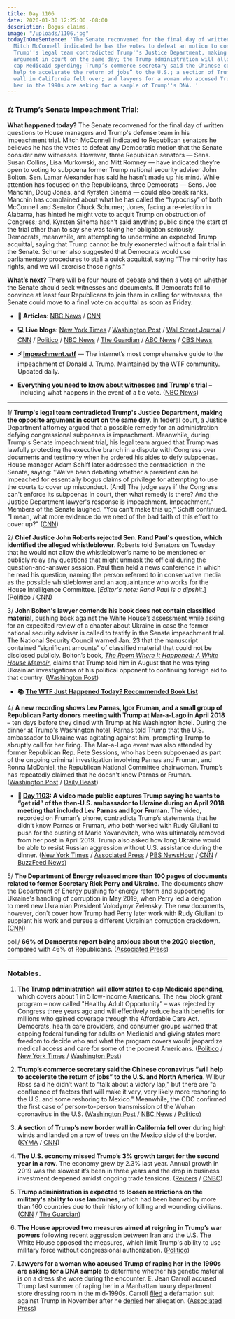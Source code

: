 ```yaml
---
title: Day 1106
date: 2020-01-30 12:25:00 -08:00
description: Bogus claims.
image: "/uploads/1106.jpg"
todayInOneSentence: 'The Senate reconvened for the final day of written questions;
  Mitch McConnell indicated he has the votes to defeat an motion to consider new witnesses;
  Trump''s legal team contradicted Trump''s Justice Department, making the opposite
  argument in court on the same day; the Trump administration will allow states to
  cap Medicaid spending; Trump’s commerce secretary said the Chinese coronavirus “will
  help to accelerate the return of jobs” to the U.S.; a section of Trump’s new border
  wall in California fell over; and lawyers for a woman who accused Trump of raping
  her in the 1990s are asking for a sample of Trump''s DNA. '
---
```


### ⚖️ Trump’s Senate Impeachment Trial:

**What happened today?** The Senate reconvened for the final day of written questions to House managers and Trump's defense team in his impeachment trial. Mitch McConnell indicated to Republican senators he believes he has the votes to defeat any Democratic motion that the Senate consider new witnesses. However, three Republican senators — Sens. Susan Collins, Lisa Murkowski, and Mitt Romney — have indicated they’re open to voting to subpoena former Trump national security adviser John Bolton. Sen. Lamar Alexander has said he hasn't made up his mind. While attention has focused on the Republicans, three Democrats — Sens. Joe Manchin, Doug Jones, and Kyrsten Sinema — could also break ranks. Manchin has complained about what he has called the “hypocrisy” of both McConnell and Senator Chuck Schumer; Jones, facing a re-election in Alabama, has hinted he might vote to acquit Trump on obstruction of Congress; and, Kyrsten Sinema hasn't said anything public since the start of the trial other than to say she was taking her obligation seriously. Democrats, meanwhile, are attempting to undermine an expected Trump acquittal, saying that Trump cannot be truly exonerated without a fair trial in the Senate. Schumer also suggested that Democrats would use parliamentary procedures to stall a quick acquittal, saying “The minority has rights, and we will exercise those rights."

**What’s next?** There will be four hours of debate and then a vote on whether the Senate should seek witnesses and documents. If Democrats fail to convince at least four Republicans to join them in calling for witnesses, the Senate could move to a final vote on acquittal as soon as Friday.

* **📝 Articles**: [NBC News](https://www.nbcnews.com/politics/trump-impeachment-inquiry/trump-s-senate-trial-key-moments-day-1-question-answer-n1125871) / [CNN](https://www.cnn.com/2020/01/30/politics/lamar-alexander-impeachment-witness-vote/index.html)

* **💻 Live blogs**: [New York Times](https://www.nytimes.com/live/2020/trump-impeachment-trial-01-30) / [Washington Post](https://www.washingtonpost.com/politics/impeachment-trial-live-updates/2020/01/30/3aa505ba-434f-11ea-b5fc-eefa848cde99_story.html) / [Wall Street Journal](https://www.wsj.com/livecoverage/trump-impeachment-trial) / [CNN](https://www.cnn.com/politics/live-news/trump-impeachment-trial-01-30-20/index.html) / [Politico](https://www.politico.com/news/2020/01/30/senate-impeachment-trial-live-coverage-and-highlights-109443) / [NBC News](https://www.nbcnews.com/politics/trump-impeachment-inquiry/live-blog/trump-impeachment-trial-live-coverage-senators-ask-questions-witness-battle-n1126271) / [The Guardian](https://www.theguardian.com/us-news/live/2020/jan/30/trump-impeachment-democrats-john-bolton-alan-dershowitz-trial-live-updates) / [ABC News](https://abcnews.go.com/Politics/witnesses-trump-impeachment-trial-end-quickly-gop-sources/story?id=68639038) / [CBS News](https://www.cbsnews.com/live-updates/impeachment-trial-trump-day-9-questions-2020-01-30-live-updating/)

* **⚡️ [Impeachment.wtf](https://talk.whatthefuckjusthappenedtoday.com/t/the-impeachment-of-president-donald-j-trump/4547)** — The internet’s most comprehensive guide to the impeachment of Donald J. Trump. Maintained by the WTF community. Updated daily.

* **Everything you need to know about witnesses and Trump's trial** – including what happens in the event of a tie vote. ([NBC News](https://www.nbcnews.com/politics/trump-impeachment-inquiry/cliffhanger-what-you-need-know-about-witnesses-trump-s-trial-n1126386))

---

1/ **Trump's legal team contradicted Trump's Justice Department, making the opposite argument in court on the same day**. In federal court, a Justice Department attorney argued that a possible remedy for an administration defying congressional subpoenas is impeachment. Meanwhile, during Trump's Senate impeachment trial, his legal team argued that Trump was lawfully protecting the executive branch in a dispute with Congress over documents and testimony when he ordered his aides to defy subpoenas. House manager Adam Schiff later addressed the contradiction in the Senate, saying: "We’ve been debating whether a president can be impeached for essentially bogus claims of privilege for attempting to use the courts to cover up misconduct. \[And\] The judge says if the Congress can't enforce its subpoenas in court, then what remedy is there? And the Justice Department lawyer's response is impeachment. Impeachment." Members of the Senate laughed. “You can't make this up," Schiff continued. "I mean, what more evidence do we need of the bad faith of this effort to cover up?" ([CNN](https://www.cnn.com/2020/01/30/politics/trump-impeachment-subpoena-hearing/index.html))

2/ **Chief Justice John Roberts rejected Sen. Rand Paul's question, which identified the alleged whistleblower**. Roberts told Senators on Tuesday that he would not allow the whistleblower’s name to be mentioned or publicly relay any questions that might unmask the official during the question-and-answer session. Paul then held a news conference in which he read his question, naming the person referred to in conservative media as the possible whistleblower and an acquaintance who works for the House Intelligence Committee. \[*Editor's note: Rand Paul is a dipshit*.\] ([Politico](https://www.politico.com/news/2020/01/29/john-roberts-whistleblower-name-mentions-109292) / [CNN](https://www.cnn.com/2020/01/29/politics/rand-paul-whistleblower-senate-impeachment-trial/index.html))

3/ **John Bolton's lawyer contends his book does not contain classified material**, pushing back against the White House’s assessment while asking for an expedited review of a chapter about Ukraine in case the former national security adviser is called to testify in the Senate impeachment trial. The National Security Council warned Jan. 23 that the manuscript contained “significant amounts” of classified material that could not be disclosed publicly. Bolton’s book, *[The Room Where It Happened: A White House Memoir](https://amzn.to/36MzMHS)*, claims that Trump told him in August that he was tying Ukrainian investigations of his political opponent to continuing foreign aid to that country. ([Washington Post](https://www.washingtonpost.com/politics/boltons-lawyer-contends-his-book-does-not-contain-classified-material-and-asks-white-house-for-expedited-review-so-he-can-testify-if-called/2020/01/29/89e4a56e-42e5-11ea-aa6a-083d01b3ed18_story.html))

* **📚 [The WTF Just Happened Today? Recommended Book List](https://www.amazon.com/shop/matt_kiser?listId=MX8CHE4TE8JY)**

4/ **A new recording shows Lev Parnas, Igor Fruman, and a small group of Republican Party donors meeting with Trump at Mar-a-Lago in April 2018** – ten days before they dined with Trump at his Washington hotel. During the dinner at Trump's Washington hotel, Parnas told Trump that the U.S. ambassador to Ukraine was agitating against him, prompting Trump to abruptly call for her firing. The Mar-a-Lago event was also attended by former Republican Rep. Pete Sessions, who has been subpoenaed as part of the ongoing criminal investigation involving Parnas and Fruman, and Ronna McDaniel, the Republican National Committee chairwoman. Trump’s has repeatedly claimed that he doesn't know Parnas or Fruman. ([Washington Post](https://www.washingtonpost.com/politics/new-recording-shows-access-lev-parnas-and-igor-fruman-had-to-trump-at-mar-a-lago-donor-event/2020/01/30/a11cb354-437e-11ea-abff-5ab1ba98b405_story.html) / [Daily Beast](https://www.thedailybeast.com/new-audio-appears-to-show-ex-giuliani-pal-lev-parnas-at-dinner-with-trump))

* **📌 [Day 1103](https://whatthefuckjusthappenedtoday.com/2020/01/27/day-1103/#4-a-video-made-public-captures-trump): A video made public captures Trump saying he wants to “get rid” of the then-U.S. ambassador to Ukraine during an April 2018 meeting that included Lev Parnas and Igor Fruman**. The video, recorded on Fruman’s phone, contradicts Trump’s statements that he didn’t know Parnas or Fruman, who both worked with Rudy Giuliani to push for the ousting of Marie Yovanovitch, who was ultimately removed from her post in April 2019. Trump also asked how long Ukraine would be able to resist Russian aggression without U.S. assistance during the dinner. ([New York Times](https://www.nytimes.com/2020/01/25/us/politics/trump-ukraine-donors.html) / [Associated Press](https://apnews.com/b8f3620a62c633658199f1fe85fe4647) / [PBS NewsHour](https://www.pbs.org/newshour/nation/watch-full-video-of-trump-appearing-to-say-ukraine-ambassador-should-be-removed) / [CNN](https://www.cnn.com/2020/01/25/politics/recording-trump-lev-parnas-igor-fruman-ukraine-ambassador/) / [BuzzFeed News](https://www.buzzfeednews.com/article/emmaloop/trump-tape-yovanovitch-take-her-out-parnas-fruman-giuliani))

5/ **The Department of Energy released more than 100 pages of documents related to former Secretary Rick Perry and Ukraine**. The documents show the Department of Energy pushing for energy reform and supporting Ukraine's handling of corruption in May 2019, when Perry led a delegation to meet new Ukrainian President Volodymyr Zelensky. The new documents, however, don't cover how Trump had Perry later work with Rudy Giuliani to supplant his work and pursue a different Ukrainian corruption crackdown. ([CNN](https://www.cnn.com/2020/01/28/politics/energy-department-ukraine-rick-perry-documents/index.html))

poll/ **66% of Democrats report being anxious about the 2020 election**, compared with 46% of Republicans. ([Associated Press](https://apnews.com/4daf1b154eeff75b97b886e2fe8c1d29))

---

### Notables.

1. **The Trump administration will allow states to cap Medicaid spending**, which covers about 1 in 5 low-income Americans. The new block grant program – now called "Healthy Adult Opportunity” – was rejected by Congress three years ago and will effectively reduce health benefits for millions who gained coverage through the Affordable Care Act. Democrats, health care providers, and consumer groups warned that capping federal funding for adults on Medicaid and giving states more freedom to decide who and what the program covers would jeopardize medical access and care for some of the poorest Americans. ([Politico](https://www.politico.com/news/2020/01/30/medicaid-spending-plan-109460) / [New York Times](https://www.nytimes.com/2020/01/30/health/medicaid-block-grant-trump.html) / [Washington Post](https://www.washingtonpost.com/health/trump-administrations-medicaid-block-grants-option-touches-off-ideological-fight/2020/01/30/e8354204-4385-11ea-b503-2b077c436617_story.html))

2. **Trump’s commerce secretary said the Chinese coronavirus “will help to accelerate the return of jobs” to the U.S. and North America**. Wilbur Ross said he didn’t want to “talk about a victory lap," but there are "a confluence of factors that will make it very, very likely more reshoring to the U.S. and some reshoring to Mexico." Meanwhile, the CDC confirmed the first case of person-to-person transmission of the Wuhan coronavirus in the U.S. ([Washington Post](https://www.washingtonpost.com/business/2020/01/30/wilbur-ross-coronavirus-jobs/) / [NBC News](https://www.nbcnews.com/politics/politics-news/wilbur-ross-touts-coronavirus-economic-benefits-u-s-after-saying-n1126366) / [Politico](https://abcnews.go.com/Politics/witnesses-trump-impeachment-trial-end-quickly-gop-sources/story?id=68639038))

3. **A section of Trump’s new border wall in California fell over** during high winds and landed on a row of trees on the Mexico side of the border. ([KYMA](https://kyma.com/news/2020/01/29/portion-of-new-border-wall-falls-in-mexicali/) / [CNN](https://www.cnn.com/2020/01/29/politics/us-border-wall-falls-over-high-winds/index.html))

4. **The U.S. economy missed Trump’s 3% growth target for the second year in a row**. The economy grew by 2.3% last year. Annual growth in 2019 was the slowest it’s been in three years and the drop in business investment deepened amidst ongoing trade tensions. ([Reuters](https://www.reuters.com/article/us-usa-economy-idUSKBN1ZT0CA) / [CNBC](https://www.cnbc.com/2020/01/30/us-gdp-q4-2019-first-reading.html))

5. **Trump administration is expected to loosen restrictions on the military's ability to use landmines**, which had been banned by more than 160 countries due to their history of killing and wounding civilians. ([CNN](https://www.cnn.com/2020/01/30/politics/trump-landmines/index.html) / [The Guardian](https://www.theguardian.com/us-news/2020/jan/30/trump-policy-change-landmines-obama))

6. **The House approved two measures aimed at reigning in Trump’s war powers** following recent aggression between Iran and the U.S. The White House opposed the measures, which limit Trump's ability to use military force without congressional authorization. ([Politico](https://www.politico.com/news/2020/01/30/house-approves-war-powers-legislation-109468))

7. **Lawyers for a woman who accused Trump of raping her in the 1990s are asking for a DNA sample** to determine whether his genetic material is on a dress she wore during the encounter. E. Jean Carroll accused Trump last summer of raping her in a Manhattan luxury department store dressing room in the mid-1990s. Carroll [filed](https://whatthefuckjusthappenedtoday.com/2019/11/04/day-1019/) a defamation suit against Trump in November after he [denied](https://whatthefuckjusthappenedtoday.com/2019/06/21/day-883/#4-trump-rejected-an-allegation-by-jo) her allegation. ([Associated Press](https://apnews.com/0475983f6c1e40628d2a3058e270a747))